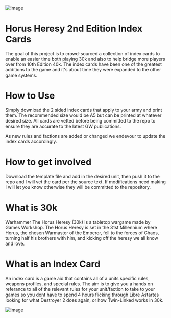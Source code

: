 ![image](https://github.com/RagHLTJMD/Horus-Heresy-Game-Aid---Index-Cards/assets/43555809/577a4e4e-9c69-44db-a614-d560402da9c2)
# Horus Heresy 2nd Edition Index Cards
The goal of this project is to crowd-sourced a collection of index cards to enable an easier time both playing 30k and also to help bridge more players over from 10th Edition 40k. The index cards have been one of the greatest additions to the game and it's about time they were expanded to the other game systems.

# How to Use
Simply download the 2 sided index cards that apply to your army and print them. The recommended size would be A5 but can be printed at whatever desired size.
All cards are vetted before being committed to the repo to ensure they are accurate to the latest GW publications. 

As new rules and factions are added or changed we endevour to update the index cards accordingly. 

# How to get involved
Download the template file and add in the desired unit, then push it to the repo and I will vet the card per the source text. If modifications need making I will let you know otherwise they will be committed to the repository. 

# What is 30k
Warhammer The Horus Heresy (30k) is a tabletop wargame made by Games Workshop. The Horus Heresy is set in the 31st Millennium where Horus, the chosen Warmaster of the Emperor, fell to the forces of Chaos, turning half his brothers with him, and kicking off the heresy we all know and love.

# What is an Index Card
An index card is a game aid that contains all of a units specific rules, weapons profiles, and special rules. The aim is to give you a hands on referance to all of the relevant rules for your unit/faction to take to your games so you dont have to spend 4 hours flicking through Libre Astartes looking for what Destroyer 2 does again, or how Twin-Linked works in 30k. 

![image](https://github.com/RagHLTJMD/Horus-Heresy-Game-Aid---Index-Cards/assets/43555809/8cdc3a36-ad50-4566-a2a9-c96f91d3db4e)
